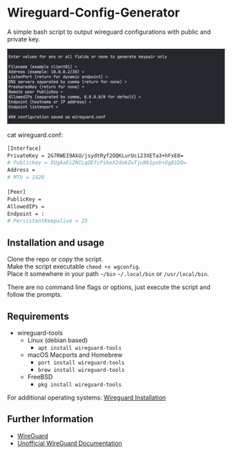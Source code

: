 # Wireguard-Config-Generator
A simple bash script to output wireguard configurations with public and private key.

![wgconfig](wgconfig.jpg)

cat wireguard.conf:

```bash
[Interface]
PrivateKey = 2G7RWEI9AkU/jsydtRyf2OQKLurUci23XETa3+hFxE0=
# Publickey = XUgAaEiZNCLqOEfcPikeX2dokZwTjuNk1pnb+OgB1DQ=
Address =
# MTU = 1420

[Peer]
PublicKey =
AllowedIPs =
Endpoint = :
# PersistentKeepalive = 25
```
## Installation and usage

Clone the repo or copy the script.  
Make the script executable `chmod +x wgconfig`.  
Place it somewhere in your path `~/bin` `~/.local/bin` or `/usr/local/bin`.  

There are no command line flags or options, just execute the script and follow the prompts.

## Requirements

- wireguard-tools
  - Linux (debian based)
    - `apt install wireguard-tools`
  - macOS Macports and Homebrew
    - `port install wireguard-tools`
    - `brew install wireguard-tools`
  - FreeBSD
    - `pkg install wireguard-tools`

For additional operating systems: [Wireguard Installation](https://www.wireguard.com/install/)

## Further Information

- [WireGuard](https://www.wireguard.com/)  
- [Unofficial WireGuard Documentation](https://github.com/pirate/wireguard-docs)
